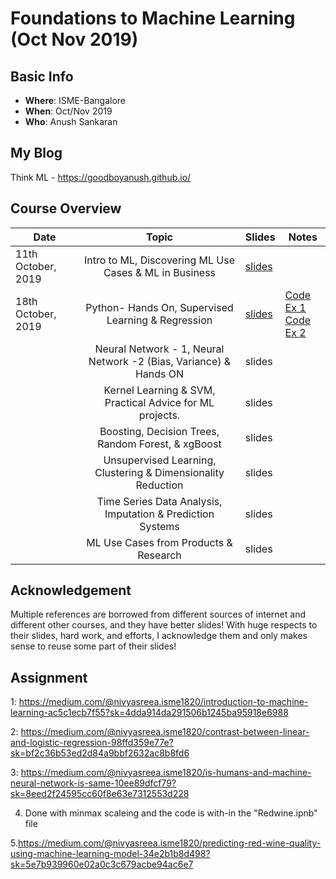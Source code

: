 # Foundations to Machine Learning (Oct Nov 2019)

## Basic Info
  - **Where**: ISME-Bangalore
  - **When**: Oct/Nov 2019
  - **Who**: Anush Sankaran

## My Blog

Think ML - https://goodboyanush.github.io/

## Course Overview

| Date                        |                                    Topic                                    | Slides | Notes |
|-----------------------------|:---------------------------------------------------------------------------:|--------|-------|
| 11th October, 2019  | Intro to ML, Discovering ML Use Cases & ML in Business     |   [slides](./lecture_notes/Lecture-1.pdf)      |       |
| 18th October, 2019  | Python- Hands On, Supervised Learning & Regression     |   [slides](./lecture_notes/Lecture-2.pdf)      |   [Code Ex 1](./coding-assignments/1.Linear-Regression.ipynb)   <br/>     [Code Ex 2](./coding-assignments/2.Logistic-Regression.ipynb)     |
|   | Neural Network - 1, Neural Network -2 (Bias, Variance) & Hands ON     |   slides[]()      |       |
|   | Kernel Learning & SVM, Practical Advice for ML projects.     |   slides[]()      |       |
|   | Boosting, Decision Trees, Random Forest, & xgBoost     |   slides[]()      |       |
|   | Unsupervised Learning, Clustering & Dimensionality Reduction    |   slides[]()      |       |
|   | Time Series Data Analysis, Imputation & Prediction Systems     |   slides[]()      |       |
|   | ML Use Cases from Products & Research    |   slides[]()      |       |

## Acknowledgement

Multiple references are borrowed from different sources of internet and different other courses, and they have better slides! With huge respects to their slides, hard work, and efforts, I acknowledge them and only makes sense to reuse some part of their slides!

## Assignment

1:
https://medium.com/@nivyasreea.isme1820/introduction-to-machine-learning-ac5c1ecb7f55?sk=4dda914da291506b1245ba95918e6988

2:
https://medium.com/@nivyasreea.isme1820/contrast-between-linear-and-logistic-regression-98ffd359e77e?sk=bf2c36b53ed2d84a9bbf2632ac8b8fd6

3:
https://medium.com/@nivyasreea.isme1820/is-humans-and-machine-neural-network-is-same-10ee89dfcf79?sk=8eed2f24595cc60f8e63e7312553d228

4. Done with minmax scaleing and the code is with-in the "Redwine.ipnb" file

5.https://medium.com/@nivyasreea.isme1820/predicting-red-wine-quality-using-machine-learning-model-34e2b1b8d498?sk=5e7b939960e02a0c3c679acbe94ac6e7
